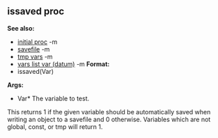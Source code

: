 ## issaved proc
**See also:**
*   [initial proc](/ref/proc/initial.md) -m
*   [savefile](/ref/savefile.md) -m
*   [tmp vars](/ref/var/tmp.md) -m
*   [vars list var (datum)](/ref/datum/var/vars.md) -m<!-- -->
**Format:**
*   issaved(Var)
<!-- -->
**Args:**
*   Var* The variable to test.


This returns 1 if the given variable should be automatically
saved when writing an object to a savefile and 0 otherwise. Variables
which are not global, const, or tmp will return 1.